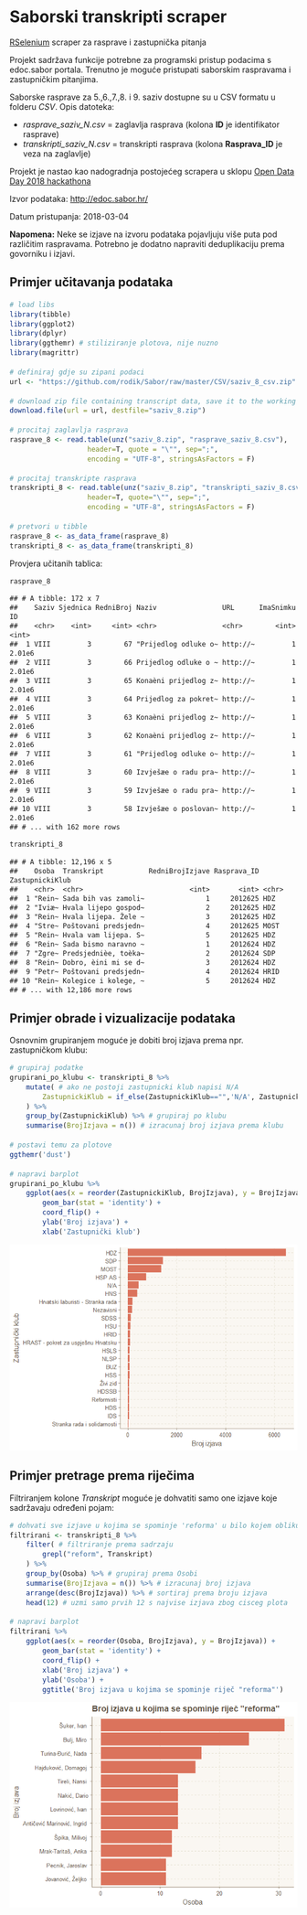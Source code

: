 Saborski transkripti scraper
================

[RSelenium](https://github.com/ropensci/RSelenium) scraper za rasprave i zastupnička pitanja

Projekt sadržava funkcije potrebne za programski pristup podacima s edoc.sabor portala. Trenutno je moguće pristupati saborskim raspravama i zastupničkim pitanjima.

Saborske rasprave za 5.,6.,7.,8. i 9. saziv dostupne su u CSV formatu u folderu *CSV*. Opis datoteka:

-   *rasprave\_saziv\_N.csv* = zaglavlja rasprava (kolona **ID** je identifikator rasprave)
-   *transkripti\_saziv\_N.csv* = transkripti rasprava (kolona **Rasprava\_ID** je veza na zaglavlje)

Projekt je nastao kao nadogradnja postojećeg scrapera u sklopu [Open Data Day 2018 hackathona](https://www.meetup.com/HrOpen/events/247705753/)

Izvor podataka: <http://edoc.sabor.hr/>

Datum pristupanja: 2018-03-04

**Napomena:** Neke se izjave na izvoru podataka pojavljuju više puta pod različitim raspravama. Potrebno je dodatno napraviti deduplikaciju prema govorniku i izjavi.

Primjer učitavanja podataka
---------------------------

``` r
# load libs
library(tibble)
library(ggplot2)
library(dplyr)
library(ggthemr) # stiliziranje plotova, nije nuzno
library(magrittr)

# definiraj gdje su zipani podaci
url <- "https://github.com/rodik/Sabor/raw/master/CSV/saziv_8_csv.zip"

# download zip file containing transcript data, save it to the working directory
download.file(url = url, destfile="saziv_8.zip") 

# procitaj zaglavlja rasprava
rasprave_8 <- read.table(unz("saziv_8.zip", "rasprave_saziv_8.csv"), 
                   header=T, quote = "\"", sep=";", 
                   encoding = "UTF-8", stringsAsFactors = F)

# procitaj transkripte rasprava
transkripti_8 <- read.table(unz("saziv_8.zip", "transkripti_saziv_8.csv"), 
                   header=T, quote="\"", sep=";",
                   encoding = "UTF-8", stringsAsFactors = F)

# pretvori u tibble
rasprave_8 <- as_data_frame(rasprave_8)
transkripti_8 <- as_data_frame(transkripti_8)
```

Provjera učitanih tablica:

``` r
rasprave_8
```

    ## # A tibble: 172 x 7
    ##    Saziv Sjednica RedniBroj Naziv                URL      ImaSnimku     ID
    ##    <chr>    <int>     <int> <chr>                <chr>        <int>  <int>
    ##  1 VIII         3        67 "Prijedlog odluke o~ http://~         1 2.01e6
    ##  2 VIII         3        66 Prijedlog odluke o ~ http://~         1 2.01e6
    ##  3 VIII         3        65 Konaèni prijedlog z~ http://~         1 2.01e6
    ##  4 VIII         3        64 Prijedlog za pokret~ http://~         1 2.01e6
    ##  5 VIII         3        63 Konaèni prijedlog z~ http://~         1 2.01e6
    ##  6 VIII         3        62 Konaèni prijedlog z~ http://~         1 2.01e6
    ##  7 VIII         3        61 "Prijedlog odluke o~ http://~         1 2.01e6
    ##  8 VIII         3        60 Izvješæe o radu pra~ http://~         1 2.01e6
    ##  9 VIII         3        59 Izvješæe o radu pra~ http://~         1 2.01e6
    ## 10 VIII         3        58 Izvješæe o poslovan~ http://~         1 2.01e6
    ## # ... with 162 more rows

``` r
transkripti_8
```

    ## # A tibble: 12,196 x 5
    ##    Osoba  Transkript           RedniBrojIzjave Rasprava_ID ZastupnickiKlub
    ##    <chr>  <chr>                          <int>       <int> <chr>          
    ##  1 "Rein~ Sada bih vas zamoli~               1     2012625 HDZ            
    ##  2 "Iviæ~ Hvala lijepo gospod~               2     2012625 HDZ            
    ##  3 "Rein~ Hvala lijepa. Žele ~               3     2012625 HDZ            
    ##  4 "Stre~ Poštovani predsjedn~               4     2012625 MOST           
    ##  5 "Rein~ Hvala vam lijepa. S~               5     2012625 HDZ            
    ##  6 "Rein~ Sada bismo naravno ~               1     2012624 HDZ            
    ##  7 "Zgre~ Predsjednièe, toèka~               2     2012624 SDP            
    ##  8 "Rein~ Dobro, èini mi se d~               3     2012624 HDZ            
    ##  9 "Petr~ Poštovani predsjedn~               4     2012624 HRID           
    ## 10 "Rein~ Kolegice i kolege, ~               5     2012624 HDZ            
    ## # ... with 12,186 more rows

Primjer obrade i vizualizacije podataka
---------------------------------------

Osnovnim grupiranjem moguće je dobiti broj izjava prema npr. zastupničkom klubu:

``` r
# grupiraj podatke
grupirani_po_klubu <- transkripti_8 %>% 
    mutate( # ako ne postoji zastupnicki klub napisi N/A
        ZastupnickiKlub = if_else(ZastupnickiKlub=="",'N/A', ZastupnickiKlub)
    ) %>%
    group_by(ZastupnickiKlub) %>% # grupiraj po klubu
    summarise(BrojIzjava = n()) # izracunaj broj izjava prema klubu

# postavi temu za plotove
ggthemr('dust')    

# napravi barplot
grupirani_po_klubu %>%
    ggplot(aes(x = reorder(ZastupnickiKlub, BrojIzjava), y = BrojIzjava)) +
        geom_bar(stat = 'identity') +
        coord_flip() +
        ylab('Broj izjava') +
        xlab('Zastupnički klub')
```

![](README_files/figure-markdown_github/plots-1.png)

Primjer pretrage prema riječima
-------------------------------

Filtriranjem kolone *Transkript* moguće je dohvatiti samo one izjave koje sadržavaju određeni pojam:

``` r
# dohvati sve izjave u kojima se spominje 'reforma' u bilo kojem obliku
filtrirani <- transkripti_8 %>% 
    filter( # filtriranje prema sadrzaju
        grepl("reform", Transkript)  
    ) %>% 
    group_by(Osoba) %>% # grupiraj prema Osobi
    summarise(BrojIzjava = n()) %>% # izracunaj broj izjava
    arrange(desc(BrojIzjava)) %>% # sortiraj prema broju izjava
    head(12) # uzmi samo prvih 12 s najvise izjava zbog cisceg plota
    
# napravi barplot
filtrirani %>%
    ggplot(aes(x = reorder(Osoba, BrojIzjava), y = BrojIzjava)) +
        geom_bar(stat = 'identity') +
        coord_flip() +
        xlab('Broj izjava') +
        ylab('Osoba') +
        ggtitle('Broj izjava u kojima se spominje riječ "reforma"')
```

![](README_files/figure-markdown_github/filt-1.png)
